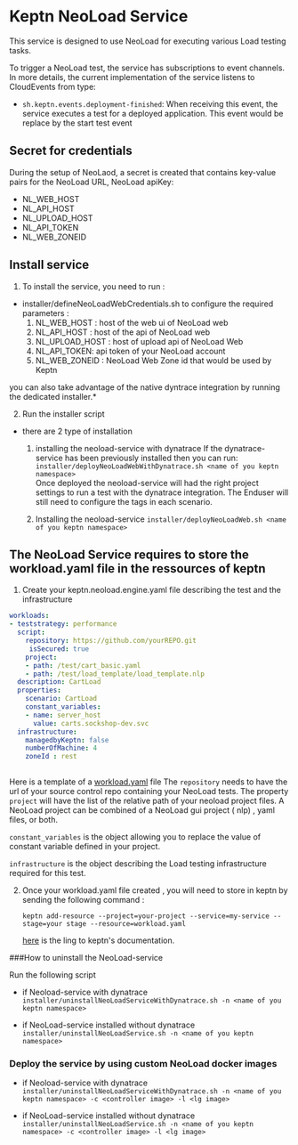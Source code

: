 # Keptn NeoLoad Service

This service is designed to use NeoLoad for executing various Load testing tasks. 

To trigger a NeoLoad test, the service has subscriptions to event channels. In more details, the current implementation of the service listens to CloudEvents from type:
* `sh.keptn.events.deployment-finished`: When receiving this event, the service executes a test for a deployed application. This event would be replace by the start test event

## Secret for credentials
During the setup of NeoLaod, a secret is created that contains key-value pairs for the NeoLoad  URL, NeoLoad apiKey:
   * NL_WEB_HOST 
   * NL_API_HOST 
   * NL_UPLOAD_HOST
   * NL_API_TOKEN
   * NL_WEB_ZONEID 



## Install service <a id="install"></a>

1. To install the service, you need to run :
 * installer/defineNeoLoadWebCredentials.sh to configure the required parameters :
    1. NL_WEB_HOST : host of the web ui of NeoLoad web
    1. NL_API_HOST : host of the api of NeoLoad web
    1. NL_UPLOAD_HOST : host of upload api of NeoLoad Web
    1. NL_API_TOKEN: api token of your NeoLoad account
    1. NL_WEB_ZONEID : NeoLoad Web Zone id that would be used by Keptn

you can also take advantage of the native dyntrace integration by running the dedicated installer.*

2. Run the installer script
 * there are 2 type of installation
   1. installing the neoload-service with dynatrace
   If the dynatrace-service has been previously installed then you can run:
`installer/deployNeoLoadWebWithDynatrace.sh <name of you keptn namespace>`    
    Once deployed the neoload-service will had the right project settings to run a test with the dynatrace integration.
    The Enduser will still need to configure the tags in each scenario.
    
    2. Installing the neoload-service
`installer/deployNeoLoadWeb.sh <name of you keptn namespace>`    
    
    

    
## The NeoLoad Service requires to store the workload.yaml file in the ressources of keptn

1. Create your keptn.neoload.engine.yaml file describing the test and the infrastructure

```yaml
workloads:
- teststrategy: performance
  script:
    repository: https://github.com/yourREPO.git
     isSecured: true
    project:
    - path: /test/cart_basic.yaml
    - path: /test/load_template/load_template.nlp
  description: CartLoad
  properties:
    scenario: CartLoad
    constant_variables:
    - name: server_host
      value: carts.sockshop-dev.svc
  infrastructure:
    managedbyKeptn: false
    numberOfMachine: 4
    zoneId : rest
    
 ```
   Here is a template of a [workload.yaml](/template/workload.yaml) file
   The ```repository``` needs to have the url of your source control repo containing your NeoLoad tests.
   The property ```project``` will have the list of the relative path of your neoload project files.
   A NeoLoad project can be combined of a NeoLoad gui project ( nlp) , yaml files, or both.
   
   ```constant_variables``` is the object allowing you to replace the value of constant variable defined in your project.
   
   ```infrastructure``` is the object describing the Load testing infrastructure required for this test.
  
2. Once your workload.yaml file created , you will need to store in keptn by sending the following command :

   ```keptn add-resource --project=your-project --service=my-service --stage=your stage --resource=workload.yaml```
   
    [here](https://keptn.sh/docs/0.6.0/installation/setup-keptn/) is the ling to keptn's documentation. 


###How to uninstall the NeoLoad-service

Run the following script
* if Neoload-service with dynatrace
`installer/uninstallNeoLoadServiceWithDynatrace.sh -n <name of you keptn namespace>`    

* if NeoLoad-service installed without dynatrace
`installer/uninstallNeoLoadService.sh -n <name of you keptn namespace>` 

### Deploy the service by using custom NeoLoad docker images
* if Neoload-service with dynatrace
`installer/uninstallNeoLoadServiceWithDynatrace.sh -n <name of you keptn namespace> -c <controller image> -l <lg image>`    

* if NeoLoad-service installed without dynatrace
`installer/uninstallNeoLoadService.sh -n <name of you keptn namespace> -c <controller image> -l <lg image>` 
   
